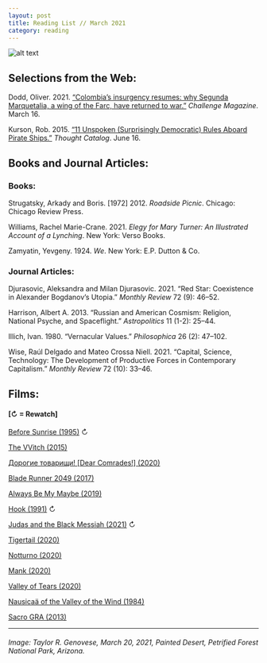 ```yaml
---
layout: post
title: Reading List // March 2021
category: reading
---
```


![alt text](https://trgenovese.github.io/blog/images/mar21reading.jpg)

## Selections from the Web:
Dodd, Oliver. 2021. [“Colombia’s insurgency resumes: why Segunda Marquetalia, a wing of the Farc, have returned to war.”](https://challenge-magazine.org/2021/03/16/colombias-insurgency-resumes-why-segunda-marquetalia-a-wing-of-the-farc-have-returned-to-war/?fbclid=IwAR2q_iBMSRWSQZGv_zF5S63jraRdtmhDdFu3KMcZP0xMGHwyHy86vTTiAk0) *Challenge Magazine*. March 16.

Kurson, Rob. 2015. [“11 Unspoken (Surprisingly Democratic) Rules Aboard Pirate Ships.”](https://thoughtcatalog.com/rob-kurson/2015/06/11-unspoken-surprisingly-democratic-rules-aboard-pirate-ships/) *Thought Catalog*. June 16.

## Books and Journal Articles:

### Books:
Strugatsky, Arkady and Boris. [1972] 2012. *Roadside Picnic*. Chicago: Chicago Review Press.

Williams, Rachel Marie-Crane. 2021. *Elegy for Mary Turner: An Illustrated Account of a Lynching*. New York: Verso Books.

Zamyatin, Yevgeny. 1924. *We*. New York: E.P. Dutton & Co.

### Journal Articles:
Djurasovic, Aleksandra and Milan Djurasovic. 2021. “Red Star: Coexistence in Alexander Bogdanov’s Utopia.” *Monthly Review* 72 (9): 46–52.

Harrison, Albert A. 2013. “Russian and American Cosmism: Religion, National Psyche, and Spaceflight.” *Astropolitics* 11 (1-2): 25–44.

Illich, Ivan. 1980. “Vernacular Values.” *Philosophica* 26 (2): 47–102.

Wise, Raúl Delgado and Mateo Crossa Niell. 2021. “Capital, Science, Technology: The Development of Productive Forces in Contemporary Capitalism.” *Monthly Review* 72 (10): 33–46.

## Films:
#### [↻ = Rewatch]

[Before Sunrise (1995)](https://letterboxd.com/trgenovese/film/before-sunrise/1/) ↻

[The VVitch (2015)](https://letterboxd.com/trgenovese/film/the-witch-2015/)

[Дорогие товарищи! [Dear Comrades!] (2020)](https://letterboxd.com/trgenovese/film/dear-comrades/)

[Blade Runner 2049 (2017)](https://letterboxd.com/trgenovese/film/blade-runner-2049/)

[Always Be My Maybe (2019)](https://letterboxd.com/trgenovese/film/always-be-my-maybe-2019/)

[Hook (1991)](https://letterboxd.com/trgenovese/film/hook/1/) ↻

[Judas and the Black Messiah (2021)](https://letterboxd.com/trgenovese/film/judas-and-the-black-messiah/1/) ↻

[Tigertail (2020)](https://letterboxd.com/trgenovese/film/tigertail/)

[Notturno (2020)](https://letterboxd.com/trgenovese/film/notturno-2020/)

[Mank (2020)](https://letterboxd.com/trgenovese/film/mank/)

[Valley of Tears (2020)](https://letterboxd.com/trgenovese/film/valley-of-tears-2020/)

[Nausicaä of the Valley of the Wind (1984)](https://letterboxd.com/trgenovese/film/nausicaa-of-the-valley-of-the-wind/)

[Sacro GRA (2013)](https://letterboxd.com/trgenovese/film/sacro-gra/)

___
###### Image: Taylor R. Genovese, March 20, 2021, Painted Desert, Petrified Forest National Park, Arizona.

